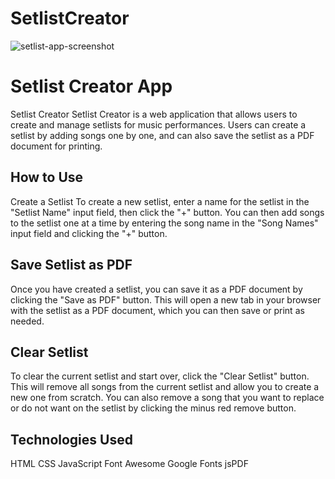 # SetlistCreator
![setlist-app-screenshot](https://user-images.githubusercontent.com/121024534/219829834-93af4453-d1df-43b5-bab2-b3a7e244db81.png)

<h1>Setlist Creator App</h1>

Setlist Creator
Setlist Creator is a web application that allows users to create and manage setlists for music performances. Users can create a setlist by adding songs one by one, and can also save the setlist as a PDF document for printing. 


<h2>How to Use</h2>
Create a Setlist
To create a new setlist, enter a name for the setlist in the "Setlist Name" input field, then click the "+" button. You can then add songs to the setlist one at a time by entering the song name in the "Song Names" input field and clicking the "+" button.

<h2>Save Setlist as PDF</h2>
Once you have created a setlist, you can save it as a PDF document by clicking the "Save as PDF" button. This will open a new tab in your browser with the setlist as a PDF document, which you can then save or print as needed.

<h2>Clear Setlist</h2>
To clear the current setlist and start over, click the "Clear Setlist" button. This will remove all songs from the current setlist and allow you to create a new one from scratch. 
You can also remove a song that you want to replace or do not want on the setlist by clicking the minus red remove button. 

<h2>Technologies Used</h2>
HTML
CSS
JavaScript
Font Awesome
Google Fonts
jsPDF
